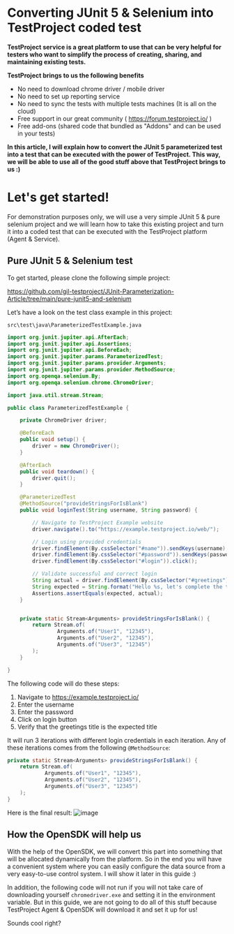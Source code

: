 
# Converting JUnit 5 & Selenium into TestProject coded test

**TestProject service is a great platform to use that can be very helpful for testers who want to simplify the process of creating, sharing, and maintaining existing tests.**

**TestProject brings to us the following benefits**

* No need to download chrome driver / mobile driver
* No need to set up reporting service
* No need to sync the tests with multiple tests machines (It is all on the cloud)
* Free support in our great community ( https://forum.testproject.io/ )
* Free add-ons (shared code that bundled as "Addons" and can be used in your tests)

**In this article, I will explain how to convert the JUnit 5 parameterized test into a test that can be executed with the power of TestProject. 
This way, we will be able to use all of the good stuff above that TestProject brings to us :)**


# Let's get started!

For demonstration purposes only, we will use a very simple JUnit 5 & pure selenium project and we will learn how to take this existing project and turn it into a coded test that can be executed with the TestProject platform (Agent & Service).

## Pure JUnit 5 & Selenium test

To get started, please clone the following simple project:

https://github.com/gil-testproject/JUnit-Parameterization-Article/tree/main/pure-junit5-and-selenium


Let’s have a look on the test class example in this project:


`src\test\java\ParameterizedTestExample.java`

```java
import org.junit.jupiter.api.AfterEach;
import org.junit.jupiter.api.Assertions;
import org.junit.jupiter.api.BeforeEach;
import org.junit.jupiter.params.ParameterizedTest;
import org.junit.jupiter.params.provider.Arguments;
import org.junit.jupiter.params.provider.MethodSource;
import org.openqa.selenium.By;
import org.openqa.selenium.chrome.ChromeDriver;

import java.util.stream.Stream;

public class ParameterizedTestExample {

    private ChromeDriver driver;

    @BeforeEach
    public void setup() {
        driver = new ChromeDriver();
    }

    @AfterEach
    public void teardown() {
        driver.quit();
    }

    @ParameterizedTest
    @MethodSource("provideStringsForIsBlank")
    public void loginTest(String username, String password) {

        // Navigate to TestProject Example website
        driver.navigate().to("https://example.testproject.io/web/");

        // Login using provided credentials
        driver.findElement(By.cssSelector("#name")).sendKeys(username);
        driver.findElement(By.cssSelector("#password")).sendKeys(password);
        driver.findElement(By.cssSelector("#login")).click();

        // Validate successful and correct login
        String actual = driver.findElement(By.cssSelector("#greetings")).getText();
        String expected = String.format("Hello %s, let's complete the test form:", username);
        Assertions.assertEquals(expected, actual);
    }


    private static Stream<Arguments> provideStringsForIsBlank() {
        return Stream.of(
                Arguments.of("User1", "12345"),
                Arguments.of("User2", "12345"),
                Arguments.of("User3", "12345")
        );
    }

}
```

The following code will do these steps:

1. Navigate to https://example.testproject.io/
2. Enter the username
3. Enter the password
4. Click on login button
5. Verify that the greetings title is the expected title

It will run 3 iterations with different login credentials in each iteration.
Any of these iterations comes from the following `@MethodSource`:

```java
private static Stream<Arguments> provideStringsForIsBlank() {
    return Stream.of(
            Arguments.of("User1", "12345"),
            Arguments.of("User2", "12345"),
            Arguments.of("User3", "12345")
    );
}
```

Here is the final result:
![image](https://user-images.githubusercontent.com/81077108/130455076-485c8371-abd7-4822-89b9-e0b956f63864.png)

## How the OpenSDK will help us

With the help of the OpenSDK, we will convert this part into something that will be allocated dynamically from the platform.
So in the end you will have a convenient system where you can easily configure the data source from a very easy-to-use control system.
I will show it later in this guide :)

In addition, the following code will not run if you will not take care of downloading yourself `chromedriver.exe` and setting it in the environment variable.
But in this guide, we are not going to do all of this stuff because TestProject Agent & OpenSDK will download it and set it up for us!

Sounds cool right? 

